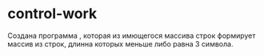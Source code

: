 # control-work

Создана программа , которая из имющегося массива строк формирует массив из строк, длинна которых меньше либо равна 3 символа.
